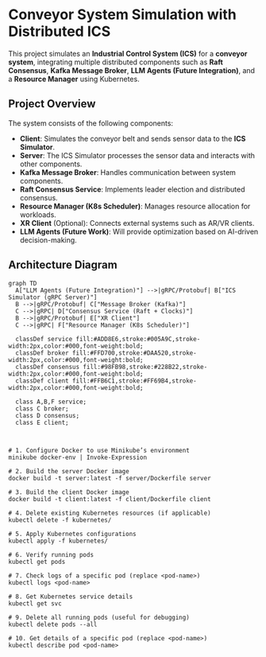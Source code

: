 # **Conveyor System Simulation with Distributed ICS**

This project simulates an **Industrial Control System (ICS)** for a **conveyor system**, integrating multiple distributed components such as **Raft Consensus**, **Kafka Message Broker**, **LLM Agents (Future Integration)**, and a **Resource Manager** using Kubernetes.

## **Project Overview**

The system consists of the following components:

- **Client**: Simulates the conveyor belt and sends sensor data to the **ICS Simulator**.
- **Server**: The ICS Simulator processes the sensor data and interacts with other components.
- **Kafka Message Broker**: Handles communication between system components.
- **Raft Consensus Service**: Implements leader election and distributed consensus.
- **Resource Manager (K8s Scheduler)**: Manages resource allocation for workloads.
- **XR Client** (Optional): Connects external systems such as AR/VR clients.
- **LLM Agents (Future Work)**: Will provide optimization based on AI-driven decision-making.

## **Architecture Diagram**

```mermaid
graph TD
  A["LLM Agents (Future Integration)"] -->|gRPC/Protobuf| B["ICS Simulator (gRPC Server)"]
  B -->|gRPC/Protobuf| C["Message Broker (Kafka)"]
  C -->|gRPC| D["Consensus Service (Raft + Clocks)"]
  B -->|gRPC/Protobuf| E["XR Client"]
  C -->|gRPC| F["Resource Manager (K8s Scheduler)"]

  classDef service fill:#ADD8E6,stroke:#005A9C,stroke-width:2px,color:#000,font-weight:bold;
  classDef broker fill:#FFD700,stroke:#DAA520,stroke-width:2px,color:#000,font-weight:bold;
  classDef consensus fill:#98FB98,stroke:#228B22,stroke-width:2px,color:#000,font-weight:bold;
  classDef client fill:#FFB6C1,stroke:#FF69B4,stroke-width:2px,color:#000,font-weight:bold;
  
  class A,B,F service;
  class C broker;
  class D consensus;
  class E client;



# 1. Configure Docker to use Minikube’s environment
minikube docker-env | Invoke-Expression

# 2. Build the server Docker image
docker build -t server:latest -f server/Dockerfile server

# 3. Build the client Docker image
docker build -t client:latest -f client/Dockerfile client

# 4. Delete existing Kubernetes resources (if applicable)
kubectl delete -f kubernetes/

# 5. Apply Kubernetes configurations
kubectl apply -f kubernetes/

# 6. Verify running pods
kubectl get pods

# 7. Check logs of a specific pod (replace <pod-name>)
kubectl logs <pod-name>

# 8. Get Kubernetes service details
kubectl get svc

# 9. Delete all running pods (useful for debugging)
kubectl delete pods --all

# 10. Get details of a specific pod (replace <pod-name>)
kubectl describe pod <pod-name>



